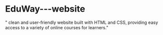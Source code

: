# EduWay---website
" clean and user-friendly website built with HTML and CSS, providing easy access to a variety of online courses for learners."
